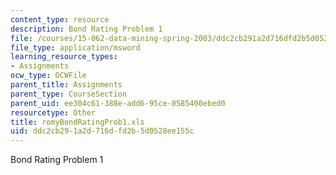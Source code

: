 ```yaml
---
content_type: resource
description: Bond Rating Problem 1
file: /courses/15-062-data-mining-spring-2003/ddc2cb291a2d716dfd2b5d0528ee155c_romyBondRatingProb1.xls
file_type: application/msword
learning_resource_types:
- Assignments
ocw_type: OCWFile
parent_title: Assignments
parent_type: CourseSection
parent_uid: ee304c61-388e-add6-95ce-0585400ebed0
resourcetype: Other
title: romyBondRatingProb1.xls
uid: ddc2cb29-1a2d-716d-fd2b-5d0528ee155c
---
```

Bond Rating Problem 1

